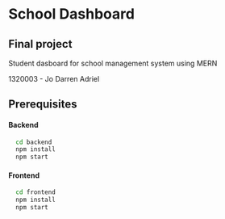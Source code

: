 
# School Dashboard

## Final project
Student dasboard for school management system using MERN

1320003 - Jo Darren Adriel
## Prerequisites

#### Backend
```bash
  cd backend
  npm install
  npm start
```
#### Frontend
```bash
  cd frontend
  npm install
  npm start
```
